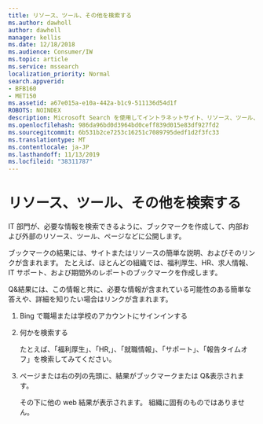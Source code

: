 ```yaml
---
title: リソース、ツール、その他を検索する
ms.author: dawholl
author: dawholl
manager: kellis
ms.date: 12/18/2018
ms.audience: Consumer/IW
ms.topic: article
ms.service: mssearch
localization_priority: Normal
search.appverid:
- BFB160
- MET150
ms.assetid: a67e015a-e10a-442a-b1c9-511136d54d1f
ROBOTS: NOINDEX
description: Microsoft Search を使用してイントラネットサイト、リソース、ツール、および内部情報へのリンクを検索する
ms.openlocfilehash: 986da96bd0d3964bd0ceff839d015e83df927fd2
ms.sourcegitcommit: 6b531b2ce7253c16251c7089795dedf1d2f3fc33
ms.translationtype: MT
ms.contentlocale: ja-JP
ms.lasthandoff: 11/13/2019
ms.locfileid: "38311787"
---
```

# <a name="find-resources-tools-and-more"></a>リソース、ツール、その他を検索する

IT 部門が、必要な情報を検索できるように、ブックマークを作成して、内部および外部のリソース、ツール、ページなどに公開します。
  
ブックマークの結果には、サイトまたはリソースの簡単な説明、およびそのリンクが含まれます。 たとえば、ほとんどの組織では、福利厚生、HR、求人情報、IT サポート、および期間外のレポートのブックマークを作成します。
  
Q&結果には、この情報と共に、必要な情報が含まれている可能性のある簡単な答えや、詳細を知りたい場合はリンクが含まれます。
  
1. Bing で職場または学校のアカウントにサインインする 
    
2. 何かを検索する
    
    たとえば、「福利厚生」、「HR,」、「就職情報」、「サポート」、「報告タイムオフ」を検索してみてください。
    
3. ページまたは右の列の先頭に、結果がブックマークまたは Q&表示されます。
    
    その下に他の web 結果が表示されます。 組織に固有のものではありません。

  

